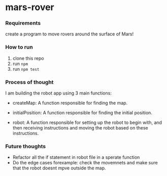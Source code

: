 # mars-rover

### Requirements

create a program to move rovers around the surface of Mars!

### How to run

1. clone this repo
2. run `npm`
3. run `npm test `

### Process of thought

I am building the robot app using 3 main functions:

- createMap: A function responsible for finding the map.

- initialPosition: A function responsible for finding the initial position.
- robot: A function responsible for setting up the robot to begin with, and then receiving instructions and moving the robot based on these instructions.

### Future thoughts

- Refactor all the if statement in robot file in a sperate function
- Do the edge cases forexample: check the movemnets and make sure that the robot doesnt mpve outside the map.
